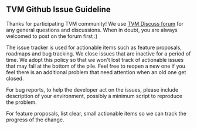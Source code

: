 TVM Github Issue Guideline
---------------------------

Thanks for participating TVM community! We use [TVM Discuss forum](https://discuss.tvmlang.org) for any general questions and discussions. When in doubt, you are always welcomed to post on the forum first :)

The issue tracker is used for actionable items such as feature proposals, roadmaps and bug tracking. We close issues that are inactive for a period of time. We adopt this policy so that we won't lost track of actionable issues that may fall at the bottom of the pile. Feel free to reopen a new one if you feel there is an additional problem that need attention when an old one get closed.

For bug reports, to help the developer act on the issues, please include description of your environment, possibly a minimum script to reproduce the problem.

For feature proposals, list clear, small actionable items so we can track the progress of the change.

